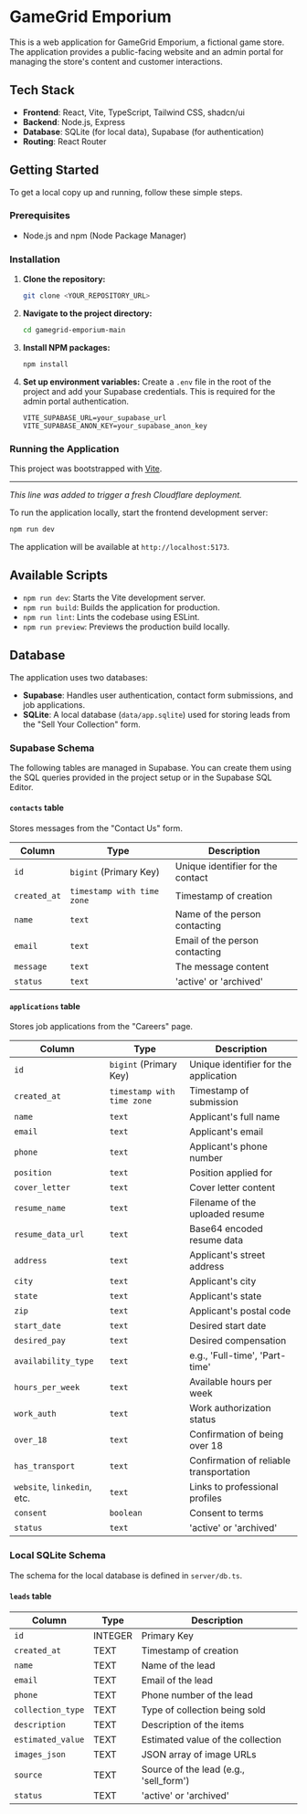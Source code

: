 # GameGrid Emporium

This is a web application for GameGrid Emporium, a fictional game store. The application provides a public-facing website and an admin portal for managing the store's content and customer interactions.

## Tech Stack

- **Frontend**: React, Vite, TypeScript, Tailwind CSS, shadcn/ui
- **Backend**: Node.js, Express
- **Database**: SQLite (for local data), Supabase (for authentication)
- **Routing**: React Router

## Getting Started

To get a local copy up and running, follow these simple steps.

### Prerequisites

- Node.js and npm (Node Package Manager)

### Installation

1.  **Clone the repository:**
    ```sh
    git clone <YOUR_REPOSITORY_URL>
    ```
2.  **Navigate to the project directory:**
    ```sh
    cd gamegrid-emporium-main
    ```
3.  **Install NPM packages:**
    ```sh
    npm install
    ```
4.  **Set up environment variables:**
    Create a `.env` file in the root of the project and add your Supabase credentials. This is required for the admin portal authentication.
    ```env
    VITE_SUPABASE_URL=your_supabase_url
    VITE_SUPABASE_ANON_KEY=your_supabase_anon_key
    ```

### Running the Application

This project was bootstrapped with [Vite](https://vitejs.dev/).

---

_This line was added to trigger a fresh Cloudflare deployment._

To run the application locally, start the frontend development server:

```sh
npm run dev
```

The application will be available at `http://localhost:5173`.

## Available Scripts

- `npm run dev`: Starts the Vite development server.
- `npm run build`: Builds the application for production.
- `npm run lint`: Lints the codebase using ESLint.
- `npm run preview`: Previews the production build locally.

## Database

The application uses two databases:

-   **Supabase**: Handles user authentication, contact form submissions, and job applications.
-   **SQLite**: A local database (`data/app.sqlite`) used for storing leads from the "Sell Your Collection" form.

### Supabase Schema

The following tables are managed in Supabase. You can create them using the SQL queries provided in the project setup or in the Supabase SQL Editor.

#### `contacts` table

Stores messages from the "Contact Us" form.

| Column     | Type                  | Description                       |
| ---------- | --------------------- | --------------------------------- |
| `id`       | `bigint` (Primary Key)| Unique identifier for the contact |
| `created_at` | `timestamp with time zone` | Timestamp of creation             |
| `name`     | `text`                | Name of the person contacting     |
| `email`    | `text`                | Email of the person contacting    |
| `message`  | `text`                | The message content               |
| `status`   | `text`                | 'active' or 'archived'            |

#### `applications` table

Stores job applications from the "Careers" page.

| Column                 | Type                  | Description                               |
| ---------------------- | --------------------- | ----------------------------------------- |
| `id`                   | `bigint` (Primary Key)| Unique identifier for the application     |
| `created_at`           | `timestamp with time zone` | Timestamp of submission                   |
| `name`                 | `text`                | Applicant's full name                     |
| `email`                | `text`                | Applicant's email                         |
| `phone`                | `text`                | Applicant's phone number                  |
| `position`             | `text`                | Position applied for                      |
| `cover_letter`         | `text`                | Cover letter content                      |
| `resume_name`          | `text`                | Filename of the uploaded resume           |
| `resume_data_url`      | `text`                | Base64 encoded resume data                |
| `address`              | `text`                | Applicant's street address                |
| `city`                 | `text`                | Applicant's city                          |
| `state`                | `text`                | Applicant's state                         |
| `zip`                  | `text`                | Applicant's postal code                   |
| `start_date`           | `text`                | Desired start date                        |
| `desired_pay`          | `text`                | Desired compensation                      |
| `availability_type`    | `text`                | e.g., 'Full-time', 'Part-time'            |
| `hours_per_week`       | `text`                | Available hours per week                  |
| `work_auth`            | `text`                | Work authorization status                 |
| `over_18`              | `text`                | Confirmation of being over 18             |
| `has_transport`        | `text`                | Confirmation of reliable transportation   |
| `website`, `linkedin`, etc. | `text`           | Links to professional profiles            |
| `consent`              | `boolean`             | Consent to terms                          |
| `status`               | `text`                | 'active' or 'archived'                    |

### Local SQLite Schema

The schema for the local database is defined in `server/db.ts`.

#### `leads` table

| Column            | Type    | Description                               |
| ----------------- | ------- | ----------------------------------------- |
| `id`              | INTEGER | Primary Key                               |
| `created_at`      | TEXT    | Timestamp of creation                     |
| `name`            | TEXT    | Name of the lead                          |
| `email`           | TEXT    | Email of the lead                         |
| `phone`           | TEXT    | Phone number of the lead                  |
| `collection_type` | TEXT    | Type of collection being sold             |
| `description`     | TEXT    | Description of the items                  |
| `estimated_value` | TEXT    | Estimated value of the collection         |
| `images_json`     | TEXT    | JSON array of image URLs                  |
| `source`          | TEXT    | Source of the lead (e.g., 'sell_form')    |
| `status`          | TEXT    | 'active' or 'archived'                    |
